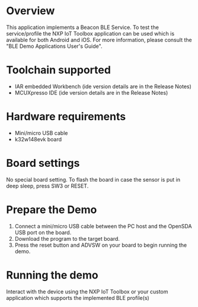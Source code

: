 Overview
========
This application implements a Beacon BLE Service.
To test the service/profile the NXP IoT Toolbox application can be used which is available for both Android and iOS.
For more information, please consult the "BLE Demo Applications User's Guide".

Toolchain supported
===================
- IAR embedded Workbench (ide version details are in the Release Notes)
- MCUXpresso IDE (ide version details are in the Release Notes)

Hardware requirements
=====================
- Mini/micro USB cable
- k32w148evk board

Board settings
==============
No special board setting.
To flash the board in case the sensor is put in deep sleep, press SW3 or RESET.

Prepare the Demo
================
1.  Connect a mini/micro USB cable between the PC host and the OpenSDA USB port on the board.
2.  Download the program to the target board.
3.  Press the reset button and ADVSW on your board to begin running the demo.

Running the demo
================
Interact with the device using the NXP IoT Toolbox or your custom application which supports the implemented BLE profile(s)
